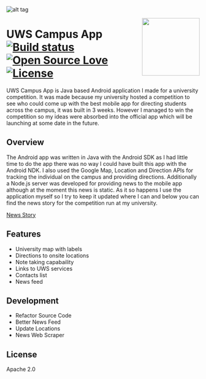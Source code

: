 ![alt tag](http://www.williamsamtaylor.co.uk/github-images/uws-campus-app.png)

<img align='right' width='150' height='150' src='https://lh4.ggpht.com/m-svemffTrs24ArFeSpNZ3OeCalHwD8oiWRVA7t1VgtzQPMD4EcHCfKLjYvEKTYTVmI=w300-rw'/>

# UWS Campus App &nbsp; &nbsp; &nbsp; [![Build status](https://travis-ci.org/william-taylor/uws-campus-app.svg?branch=master)](https://travis-ci.org/william-taylor/uws-campus-app) [![Open Source Love](https://badges.frapsoft.com/os/v1/open-source.svg?v=102)](https://github.com/ellerbrock/open-source-badge/) [![License](https://img.shields.io/badge/License-Apache%202.0-blue.svg)](https://opensource.org/licenses/Apache-2.0)

UWS Campus App is Java based Android application I made for a university competition. It was made because my university hosted a competition to see who could come up with the best mobile app for directing students across the campus, it was built in 3 weeks. However I managed to win the competition so my ideas were absorbed into the official app which will be launching at some date in the future.

## Overview

The Android app was written in Java with the Android SDK as I had little time to do the app there was no way I could have built this app with the Android NDK. I also used the Google Map, Location and Direction APIs for tracking the individual on the campus and providing directions. Additionally a Node.js server was developed for providing news to the mobile app although at the moment this news is static. As it so happens I use the application myself so I try to keep it updated where I can and below you can find the news story for the competition run at my university.

[News Story](http://www.uws.ac.uk/news---categories/corporate/student-creates-uws-campus-app/)

## Features

* University map with labels
* Directions to onsite locations
* Note taking capabaility
* Links to UWS services
* Contacts list 
* News feed 

## Development

* Refactor Source Code
* Better News Feed
* Update Locations
* News Web Scraper

## License

Apache 2.0
